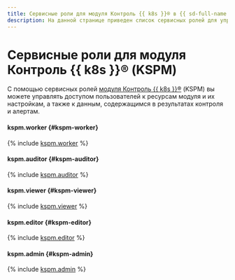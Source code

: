 ```yaml
---
title: Сервисные роли для модуля Контроль {{ k8s }}® в {{ sd-full-name }}
description: На данной странице приведен список сервисных ролей для управления доступом к модулю Контроль {{ k8s }}® (KSPM) в сервисе {{ sd-name }}.
---
```


# Сервисные роли для модуля Контроль {{ k8s }}® (KSPM)

С помощью сервисных ролей [модуля Контроль {{ k8s }}®](../concepts/kspm.md) (KSPM) вы можете управлять доступом пользователей к ресурсам модуля и их настройкам, а также к данным, содержащимся в результатах контроля и алертам.

#### kspm.worker {#kspm-worker}

{% include [kspm.worker](../../_roles/kspm/worker.md) %}

#### kspm.auditor {#kspm-auditor}

{% include [kspm.auditor](../../_roles/kspm/auditor.md) %}

#### kspm.viewer {#kspm-viewer}

{% include [kspm.viewer](../../_roles/kspm/viewer.md) %}

#### kspm.editor {#kspm-editor}

{% include [kspm.editor](../../_roles/kspm/editor.md) %}

#### kspm.admin {#kspm-admin}

{% include [kspm.admin](../../_roles/kspm/admin.md) %}